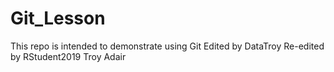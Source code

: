 # Git_Lesson
This repo is intended to demonstrate using Git
Edited by DataTroy
Re-edited by RStudent2019
Troy Adair
